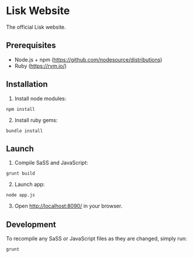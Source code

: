 # Lisk Website

The official Lisk website.

## Prerequisites

- Node.js + npm (https://github.com/nodesource/distributions)
- Ruby (https://rvm.io/)

## Installation

1. Install node modules:

  ```
  npm install
  ```

2. Install ruby gems:

  ```
  bundle install
  ```

## Launch

1. Compile SaSS and JavaScript:

  ```
  grunt build
  ```

2. Launch app:

  ```
  node app.js
  ```

3. Open [http://localhost:8090/](http://localhost:8090/) in your browser.

## Development

To recompile any SaSS or JavaScript files as they are changed, simply run:

```
grunt
```
